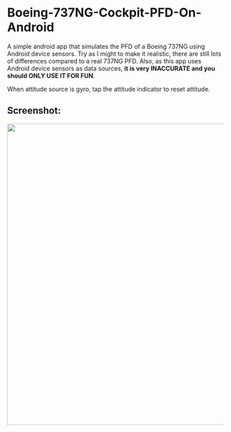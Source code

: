 # Boeing-737NG-Cockpit-PFD-On-Android
A simple android app that simulates the PFD of a Boeing 737NG using Android device sensors. Try as I might to make it realistic, there are still lots of differences compared to a real 737NG PFD. Also, as this app uses Android device sensors as data sources, **it is very INACCURATE and you should ONLY USE IT FOR FUN**.

When attitude source is gyro, tap the attitude indicator to reset attitude.
## Screenshot:
<image src="https://github.com/ErnestThePoet/Boeing-737NG-Cockpit-PFD-On-Android/blob/master/screenshot.jpg" height="700"/>
